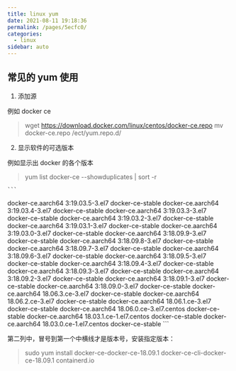 ```yaml
---
title: linux yum
date: 2021-08-11 19:18:36
permalink: /pages/5ecfc0/
categories:
  - linux
sidebar: auto
---
```


## 常见的 yum 使用

1. 添加源

例如 docker ce

> wget https://download.docker.com/linux/centos/docker-ce.repo
> mv docker-ce.repo /ect/yum.repo.d/

   
2. 显示软件的可选版本 

例如显示出 docker 的各个版本

> yum list docker-ce --showduplicates | sort -r


    ```
docker-ce.aarch64            3:19.03.5-3.el7                    docker-ce-stable
docker-ce.aarch64            3:19.03.4-3.el7                    docker-ce-stable
docker-ce.aarch64            3:19.03.3-3.el7                    docker-ce-stable
docker-ce.aarch64            3:19.03.2-3.el7                    docker-ce-stable
docker-ce.aarch64            3:19.03.1-3.el7                    docker-ce-stable
docker-ce.aarch64            3:19.03.0-3.el7                    docker-ce-stable
docker-ce.aarch64            3:18.09.9-3.el7                    docker-ce-stable
docker-ce.aarch64            3:18.09.8-3.el7                    docker-ce-stable
docker-ce.aarch64            3:18.09.7-3.el7                    docker-ce-stable
docker-ce.aarch64            3:18.09.6-3.el7                    docker-ce-stable
docker-ce.aarch64            3:18.09.5-3.el7                    docker-ce-stable
docker-ce.aarch64            3:18.09.4-3.el7                    docker-ce-stable
docker-ce.aarch64            3:18.09.3-3.el7                    docker-ce-stable
docker-ce.aarch64            3:18.09.2-3.el7                    docker-ce-stable
docker-ce.aarch64            3:18.09.1-3.el7                    docker-ce-stable
docker-ce.aarch64            3:18.09.0-3.el7                    docker-ce-stable
docker-ce.aarch64            18.06.3.ce-3.el7                   docker-ce-stable
docker-ce.aarch64            18.06.2.ce-3.el7                   docker-ce-stable
docker-ce.aarch64            18.06.1.ce-3.el7                   docker-ce-stable
docker-ce.aarch64            18.06.0.ce-3.el7.centos            docker-ce-stable
docker-ce.aarch64            18.03.1.ce-1.el7.centos            docker-ce-stable
docker-ce.aarch64            18.03.0.ce-1.el7.centos            docker-ce-stable
    ```

第二列中，冒号到第一个中横线才是版本号，安装指定版本： 

> sudo yum install docker-ce-docker-ce-18.09.1 docker-ce-cli-docker-ce-18.09.1 containerd.io
